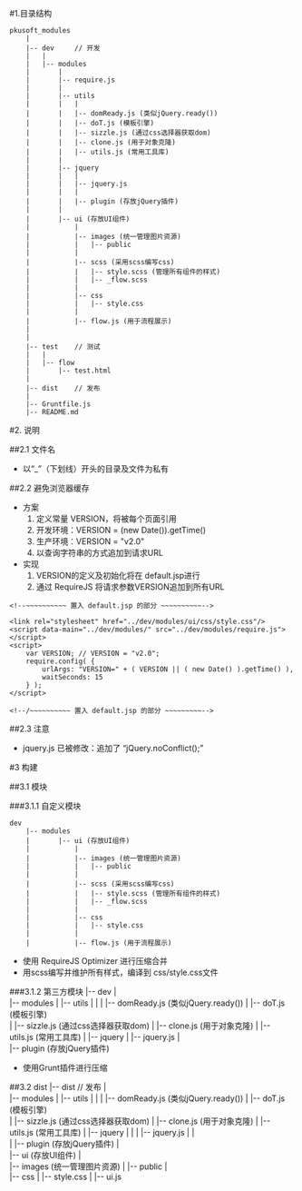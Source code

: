 #1.目录结构

	pkusoft_modules
		|
		|-- dev		// 开发 
		|	|			
		|	|-- modules
		|		|
		|		|-- require.js		
		|		|
		|		|-- utils
		|		|	|
		|		|	|-- domReady.js (类似jQuery.ready())
		|		|	|-- doT.js (模板引擎)	
		|		|	|-- sizzle.js (通过css选择器获取dom)
		|		|	|-- clone.js (用于对象克隆)
		|		|	|-- utils.js (常用工具库)
		|		|
		|		|-- jquery
		|		|	|
		|		|	|-- jquery.js
		|		|	|		
		|		|	|-- plugin (存放jQuery插件)
		|		|
		|		|-- ui (存放UI组件)
		|			|		
		|			|-- images (统一管理图片资源)
		|			|	|-- public
		|			|		
		|			|-- scss (采用scss编写css)
		|			|	|-- style.scss (管理所有组件的样式)
		|			|	|-- _flow.scss 
		|			|		
		|			|-- css
		|			|	|-- style.css
		|			|
		|			|-- flow.js (用于流程展示)
		|					
		|			
		|-- test 	// 测试
		|	|
		|	|-- flow			
		|		|-- test.html
		|
		|-- dist	// 发布
		|
		|-- Gruntfile.js
		|-- README.md


#2. 说明

##2.1 文件名

* 以“_”（下划线）开头的目录及文件为私有

##2.2 避免浏览器缓存

* 方案
	1. 定义常量 VERSION，将被每个页面引用
	2. 开发环境：VERSION = (new Date()).getTime()
	3. 生产环境：VERSION = "v2.0"
	4. 以查询字符串的方式追加到请求URL
* 实现
	1. VERSION的定义及初始化将在 default.jsp进行
	2. 通过 RequireJS 将请求参数VERSION追加到所有URL

	
```
<!--~~~~~~~~~~ 置入 default.jsp 的部分 ~~~~~~~~~~-->

<link rel="stylesheet" href="../dev/modules/ui/css/style.css"/>
<script data-main="../dev/modules/" src="../dev/modules/require.js"></script>
<script>
    var VERSION; // VERSION = "v2.0";
    require.config( {
        urlArgs: "VERSION=" + ( VERSION || ( new Date() ).getTime() ),
        waitSeconds: 15
    } );
</script>

<!--/~~~~~~~~~~ 置入 default.jsp 的部分 ~~~~~~~~~-->
```

##2.3 注意
* jquery.js 已被修改：追加了 “jQuery.noConflict();”



#3 构建

##3.1 模块

###3.1.1 自定义模块	
	
	dev
		|-- modules
		|		|-- ui (存放UI组件)
		|			|		
		|			|-- images (统一管理图片资源)
		|			|	|-- public
		|			|		
		|			|-- scss (采用scss编写css)
		|			|	|-- style.scss (管理所有组件的样式)
		|			|	|-- _flow.scss 
		|			|		
		|			|-- css
		|			|	|-- style.css
		|			|
		|			|-- flow.js (用于流程展示)

* 使用 RequireJS Optimizer 进行压缩合并		
* 用scss编写并维护所有样式，编译到 css/style.css文件	

	
###3.1.2 第三方模块
		|-- dev
			|			
			|-- modules
				|
				|-- utils
				|	|
				|	|-- domReady.js (类似jQuery.ready())
				|	|-- doT.js (模板引擎)	
				|	|-- sizzle.js (通过css选择器获取dom)
				|	|-- clone.js (用于对象克隆)
				|	|-- utils.js (常用工具库)
				|
				|-- jquery
					|
					|-- jquery.js
					|		
					|-- plugin (存放jQuery插件)
					
* 使用Grunt插件进行压缩		


##3.2 dist
		|-- dist	// 发布
			|			
			|-- modules
				|
				|-- utils
				|	|
				|	|-- domReady.js (类似jQuery.ready())
				|	|-- doT.js (模板引擎)	
				|	|-- sizzle.js (通过css选择器获取dom)
				|	|-- clone.js (用于对象克隆)
				|	|-- utils.js (常用工具库)
				|
				|-- jquery
				|	|
				|	|-- jquery.js
				|	|		
				|	|-- plugin (存放jQuery插件)
				|	
		 		|-- ui (存放UI组件)
		 			|		
		 			|-- images (统一管理图片资源)
		 			|	|-- public
		 			|		
		 			|-- css
		 			|	|-- style.css
		 			|
					|-- ui.js		
				
